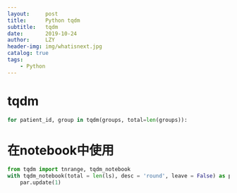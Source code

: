 ```yaml
---
layout:     post
title:      Python tqdm
subtitle:   tqdm
date:       2019-10-24
author:     LZY
header-img: img/whatisnext.jpg
catalog: true
tags:
    - Python
---
```


# tqdm

```python
for patient_id, group in tqdm(groups, total=len(groups)):
```

# 在notebook中使用

```python
from tqdm import tnrange, tqdm_notebook
with tqdm_notebook(total = len(ls), desc = 'round', leave = False) as pbar:
    par.update(1)
```